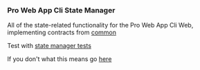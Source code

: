 ### Pro Web App Cli State Manager
All of the state-related functionality for the Pro Web App Cli Web, implementing contracts from [common](https://github.com/jbotw-proweb/pro-web-common)

Test with [state manager tests](https://github.com/jbotw-proweb/pro-web-app-cli-state-manager-tests)

If you don't what this means go [here](https://github.com/jbotw-proweb/pro-web-common)
